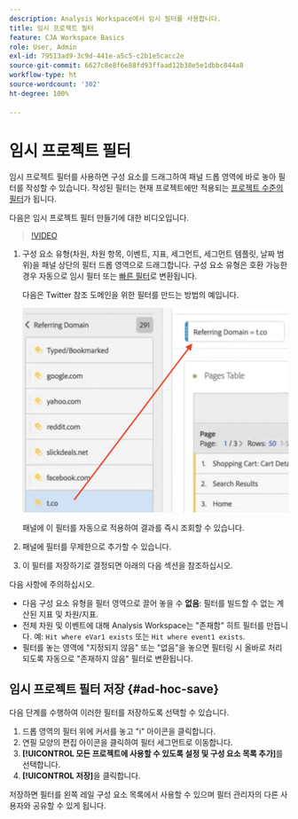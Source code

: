 ```yaml
---
description: Analysis Workspace에서 임시 필터를 사용합니다.
title: 임시 프로젝트 필터
feature: CJA Workspace Basics
role: User, Admin
exl-id: 79513ad9-3c9d-441e-a5c5-c2b1e5cacc2e
source-git-commit: 6627c8e8f6e88fd93ffaad12b38e5e1dbbc844a8
workflow-type: ht
source-wordcount: '302'
ht-degree: 100%

---
```


# 임시 프로젝트 필터

임시 프로젝트 필터를 사용하면 구성 요소를 드래그하여 패널 드롭 영역에 바로 놓아 필터를 작성할 수 있습니다. 작성된 필터는 현재 프로젝트에만 적용되는 [프로젝트 수준의 필터](https://experienceleague.adobe.com/docs/analytics-platform/using/cja-components/cja-filters/quick-filters.html)가 됩니다.

다음은 임시 프로젝트 필터 만들기에 대한 비디오입니다.

>[!VIDEO](https://video.tv.adobe.com/v/23978/?quality=12)


1. 구성 요소 유형(차원, 차원 항목, 이벤트, 지표, 세그먼트, 세그먼트 템플릿, 날짜 범위)을 패널 상단의 필터 드롭 영역으로 드래그합니다. 구성 요소 유형은 호환 가능한 경우 자동으로 임시 필터 또는 [빠른 필터](/help/components/filters/quick-filters.md)로 변환됩니다.

   다음은 Twitter 참조 도메인을 위한 필터를 만드는 방법의 예입니다.

   ![](assets/ad-hoc1.png)

   패널에 이 필터를 자동으로 적용하여 결과를 즉시 조회할 수 있습니다.

1. 패널에 필터를 무제한으로 추가할 수 있습니다.
1. 이 필터를 저장하기로 결정되면 아래의 다음 섹션을 참조하십시오.

다음 사항에 주의하십시오.

* 다음 구성 요소 유형을 필터 영역으로 끌어 놓을 수 **없음**: 필터를 빌드할 수 없는 계산된 지표 및 차원/지표.
* 전체 차원 및 이벤트에 대해 Analysis Workspace는 &quot;존재함&quot; 히트 필터를 만듭니다. 예: `Hit where eVar1 exists` 또는 `Hit where event1 exists`.
* 필터를 놓는 영역에 &quot;지정되지 않음&quot; 또는 &quot;없음&quot;을 놓으면 필터링 시 올바로 처리되도록 자동으로 &quot;존재하지 않음&quot; 필터로 변환됩니다.

## 임시 프로젝트 필터 저장 {#ad-hoc-save}

다음 단계를 수행하여 이러한 필터를 저장하도록 선택할 수 있습니다.

1. 드롭 영역의 필터 위에 커서를 놓고 &quot;i&quot; 아이콘을 클릭합니다.
1. 연필 모양의 편집 아이콘을 클릭하여 필터 세그먼트로 이동합니다.
1. **[!UICONTROL 모든 프로젝트에 사용할 수 있도록 설정 및 구성 요소 목록 추가]**&#x200B;를 선택합니다.
1. **[!UICONTROL 저장]**&#x200B;을 클릭합니다.

저장하면 필터를 왼쪽 레일 구성 요소 목록에서 사용할 수 있으며 필터 관리자의 다른 사용자와 공유할 수 있게 됩니다.

